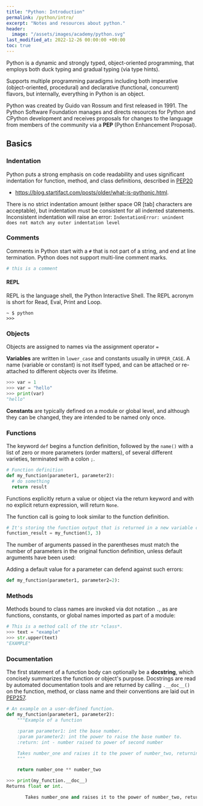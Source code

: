 ```yaml
---
title: "Python: Introduction"
permalink: /python/intro/
excerpt: "Notes and resources about python."
header:
  image: "/assets/images/academy/python.svg"
last_modified_at: 2022-12-26 00:00:00 +00:00
toc: true
---
```


Python is a dynamic and strongly typed, object-oriented programming, that employs both duck typing and gradual typing (via type hints).

Supports multiple programming paradigms including both imperative (object-oriented, procedural) and declarative (functional, concurrent) flavors, but internally, everything in Python is an object.

Python was created by Guido van Rossum and first released in 1991. The Python Software Foundation manages and directs resources for Python and CPython development and receives proposals for changes to the language from members of the community via a **PEP** (Python Enhancement Proposal).

## Basics

### Indentation

Python puts a strong emphasis on code readability and uses significant indentation for function, method, and class definitions, described in [PEP20](https://www.python.org/dev/peps/pep-0020/)
  * https://blog.startifact.com/posts/older/what-is-pythonic.html.

There is no strict indentation amount (either space OR [tab] characters are acceptable), but indentation must be consistent for all indented statements.
Inconsistent indentation will raise an error: `IndentationError: unindent does not match any outer indentation level`

### Comments

Comments in Python start with a `#` that is not part of a string, and end at line termination. Python does not support multi-line comment marks.

```python
# this is a comment
```

#### REPL

REPL is the language shell, the Python Interactive Shell. The REPL acronym is short for Read, Eval, Print and Loop.

```console
~ $ python
>>>
```

### Objects
Objects are assigned to names via the assignment operator `=`

**Variables** are written in `lower_case` and constants usually in `UPPER_CASE`. A name (variable or constant) is not itself typed, and can be attached or re-attached to different objects over its lifetime.

```python
>>> var = 1
>>> var = "hello"
>>> print(var)
"hello"
```

**Constants** are typically defined on a module or global level, and although they can be changed, they are intended to be named only once.

### Functions

The keyword `def` begins a function definition, followed by the `name()` with a list of zero or more parameters (order matters), of several different varieties, terminated with a colon `;`.

```python
# Function definition
def my_function(parameter1, parameter2):
  # do something
  return result
```

Functions explicitly return a value or object via the return keyword and with no explicit return expression, will return `None`.

The function call is going to look similar to the function definition.

```python
# It's storing the function output that is returned in a new variable called function_result
function_result = my_function(3, 3)
```

The number of arguments passed in the parentheses must match the number of parameters in the original function definition, unless default arguments have been used:

Adding a default value for a parameter can defend against such errors:

```python
def my_function(parameter1, parameter2=2):
```

### Methods

Methods bound to class names are invoked via dot notation `.`, as are functions, constants, or global names imported as part of a module:

```python
# This is a method call of the str *class*.
>>> text = "example"
>>> str.upper(text)
"EXAMPLE"
```

### Documentation

The first statement of a function body can optionally be a **docstring**, which concisely summarizes the function or object's purpose. Docstrings are read by automated documentation tools and are returned by calling `.__doc__()` on the function, method, or class name and their conventions are laid out in [PEP257](https://www.python.org/dev/peps/pep-0257/).


```python
# An example on a user-defined function.
def my_function(parameter1, parameter2):
    """Example of a function

    :param parameter1: int the base number.
    :param parameter2: int the power to raise the base number to.
    :return: int - number raised to power of second number

    Takes number_one and raises it to the power of number_two, returning the result.
    """

    return number_one ** number_two

>>> print(my_function.__doc__)
Returns float or int.

       Takes number_one and raises it to the power of number_two, returning the result.
```
